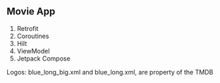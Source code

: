 ## Movie App

1. Retrofit
2. Coroutines
3. Hilt
4. ViewModel
5. Jetpack Compose

Logos: blue_long_big.xml and blue_long.xml, are property of the TMDB
